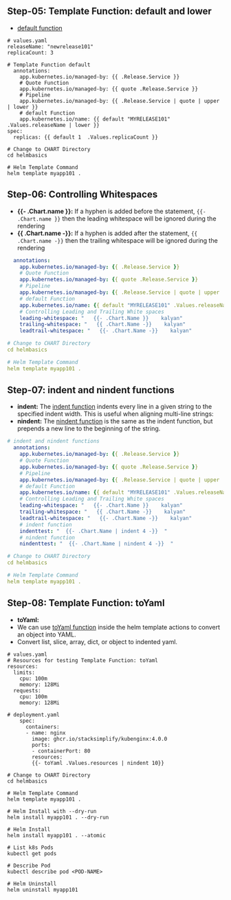 ## Step-05: Template Function: default and lower
- [default function](https://helm.sh/docs/chart_template_guide/function_list/#default)
```t
# values.yaml
releaseName: "newrelease101"
replicaCount: 3

# Template Function default
  annotations:
    app.kubernetes.io/managed-by: {{ .Release.Service }}
    # Quote Function
    app.kubernetes.io/managed-by: {{ quote .Release.Service }}        
    # Pipeline
    app.kubernetes.io/managed-by: {{ .Release.Service | quote | upper | lower }}        
    # default Function
    app.kubernetes.io/name: {{ default "MYRELEASE101" .Values.releaseName | lower }}
spec:
  replicas: {{ default 1  .Values.replicaCount }}

# Change to CHART Directory
cd helmbasics

# Helm Template Command
helm template myapp101 .
```

## Step-06: Controlling Whitespaces
- **{{- .Chart.name }}:**  If a hyphen is added before the statement, `{{- .Chart.name }}` then the leading whitespace will be ignored during the rendering
- **{{ .Chart.name -}}:** If a hyphen is added after the statement, `{{ .Chart.name -}}` then the trailing whitespace will be ignored during the rendering
```yaml
  annotations:
    app.kubernetes.io/managed-by: {{ .Release.Service }}
    # Quote Function
    app.kubernetes.io/managed-by: {{ quote .Release.Service }}        
    # Pipeline
    app.kubernetes.io/managed-by: {{ .Release.Service | quote | upper | lower }}        
    # default Function
    app.kubernetes.io/name: {{ default "MYRELEASE101" .Values.releaseName }}
    # Controlling Leading and Trailing White spaces 
    leading-whitespace: "   {{- .Chart.Name }}    kalyan"
    trailing-whitespace: "   {{ .Chart.Name -}}    kalyan"
    leadtrail-whitespace: "   {{- .Chart.Name -}}    kalyan"    

# Change to CHART Directory
cd helmbasics

# Helm Template Command
helm template myapp101 .    
```


## Step-07: indent and nindent functions
- **indent:** The [indent function](https://helm.sh/docs/chart_template_guide/function_list/#indent) indents every line in a given string to the specified indent width. This is useful when aligning multi-line strings:
- **nindent:** The [nindent function](https://helm.sh/docs/chart_template_guide/function_list/#nindent) is the same as the indent function, but prepends a new line to the beginning of the string.

```yaml
# indent and nindent functions
  annotations:
    app.kubernetes.io/managed-by: {{ .Release.Service }}
    # Quote Function
    app.kubernetes.io/managed-by: {{ quote .Release.Service }}        
    # Pipeline
    app.kubernetes.io/managed-by: {{ .Release.Service | quote | upper | lower }}        
    # default Function
    app.kubernetes.io/name: {{ default "MYRELEASE101" .Values.releaseName | lower }}
    # Controlling Leading and Trailing White spaces 
    leading-whitespace: "   {{- .Chart.Name }}    kalyan"
    trailing-whitespace: "   {{ .Chart.Name -}}    kalyan"
    leadtrail-whitespace: "   {{- .Chart.Name -}}    kalyan"  
    # indent function
    indenttest: "  {{- .Chart.Name | indent 4 -}}  "
    # nindent function
    nindenttest: "  {{- .Chart.Name | nindent 4 -}}  "  

# Change to CHART Directory
cd helmbasics

# Helm Template Command
helm template myapp101 .    
```


## Step-08: Template Function: toYaml 
- **toYaml:** 
- We can use [toYaml function](https://helm.sh/docs/chart_template_guide/function_list/#type-conversion-functions) inside the helm template actions to convert an object into YAML.
- Convert list, slice, array, dict, or object to indented yaml. 
```t
# values.yaml
# Resources for testing Template Function: toYaml 
resources: 
  limits:
    cpu: 100m
    memory: 128Mi
  requests:
    cpu: 100m
    memory: 128Mi

# deployment.yaml
    spec:
      containers:
      - name: nginx
        image: ghcr.io/stacksimplify/kubenginx:4.0.0
        ports:
        - containerPort: 80
        resources: 
        {{- toYaml .Values.resources | nindent 10}}

# Change to CHART Directory
cd helmbasics

# Helm Template Command
helm template myapp101 .

# Helm Install with --dry-run
helm install myapp101 . --dry-run

# Helm Install
helm install myapp101 . --atomic

# List k8s Pods
kubectl get pods 

# Describe Pod
kubectl describe pod <POD-NAME>

# Helm Uninstall
helm uninstall myapp101
```